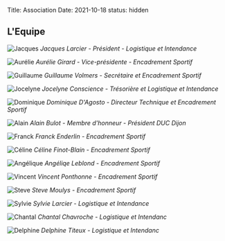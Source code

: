 Title:  Association
Date: 2021-10-18
status: hidden

## L'Equipe

![Jacques](/images/jlarcier.jpg)
*Jacques Larcier - Président - Logistique et Intendance*

![Aurélie](/images/agirard.jpg)
*Aurélie Girard - Vice-présidente - Encadrement Sportif*

![Guillaume](/images/gvolmers.jpg)
*Guillaume Volmers - Secrétaire et Encadrement Sportif*

![Jocelyne](/images/jconscience.jpg)
*Jocelyne Conscience - Trésorière et Logistique et Intendance*

![Dominique](/images/ddagosto.jpg)
*Dominique D'Agosto - Directeur Technique et Encadrement Sportif*

![Alain](/images/abulot.jpg)
*Alain Bulot - Membre d'honneur - Président DUC Dijon*

![Franck](/images/fenderlin.jpg)
*Franck Enderlin - Encadrement Sportif*

![Céline](/images/cfinot.jpg)
*Céline Finot-Blain - Encadrement Sportif*

![Angélique](/images/aleblond.jpg)
*Angéliqe Leblond - Encadrement Sportif*

![Vincent](/images/vponthonne.jpg)
*Vincent Ponthonne - Encadrement Sportif*

![Steve](/images/smoulys.jpg)
*Steve Moulys - Encadrement Sportif*

![Sylvie](/images/slarcier.jpg)
*Sylvie Larcier - Logistique et Intendance*

![Chantal](/images/cchavroche.jpg)
*Chantal Chavroche - Logistique et Intendanc*

![Delphine](/images/dtiteux.jpg)
*Delphine Titeux - Logistique et Intendanc*

